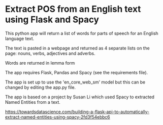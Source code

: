 # Extract POS from an English text using Flask and Spacy
This python app will return a list of words for parts of speech for an English language text.<p>
The text is pasted in a webpage and returned as 4 separate lists on the page: nouns, verbs, adjectives and adverbs.<p>
Words are returned in lemma form<p>
The app requires Flask, Pandas and Spacy (see the requirements file).<p> 
The app is set up to use the 'en_core_web_sm' model but this can be changed by editing the app.py file.<p>
The app is based on a project by Susan Li which used Spacy to extracted Named Entities from a text.<p>
https://towardsdatascience.com/building-a-flask-api-to-automatically-extract-named-entities-using-spacy-2fd3f54ebbc6

